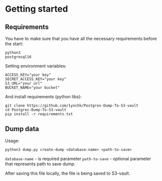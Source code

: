 # Getting started

## Requirements
You have to make sure that you have all the necessary requirements before the start:
```
python3
postgresql16
```

Setting environment variables:
```
ACCESS_KEY="your key"
SECRET_ACCESS_KEY="your key"
S3_URL="your url"
BUCKET_NAME="your bucket"
```

And install requirements (python libs):
```
git clone https://github.com/1ynchk/Postgres-Dump-To-S3-vault
cd Postgres-Dump-To-S3-vault
pip install -r requirements.txt
```

## Dump data 

Usage:
```
python3 dump.py create-dump <database-name> <path-to-save>
```

`database-name` - is required parameter
`path-to-save` - optional parameter that represents path to save dump.

After saving this file locally, the file is being saved to S3-vault.
